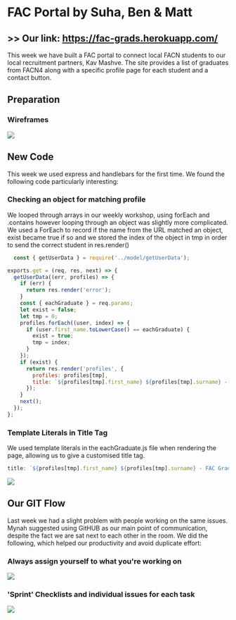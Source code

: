 # FAC Portal by Suha, Ben & Matt

## >> Our link: https://fac-grads.herokuapp.com/

This week we have built a FAC portal to connect local FACN students to our local recruitment partners, Kav Mashve. The site provides a list of graduates from FACN4 along with a specific profile page for each student and a contact button.

## Preparation

### Wireframes

![](https://i.imgur.com/uZTcyDS.png)

## New Code

This week we used express and handlebars for the first time. We found the following code particularly interesting:

### Checking an object for matching profile

We looped through arrays in our weekly workshop, using forEach and .contains however looping through an object was slightly more complicated. We used a ForEach to record if the name from the URL matched an object, exist became true if so and we stored the index of the object in tmp in order to send the correct student in res.render()

```javascript
  const { getUserData } = require('../model/getUserData');

exports.get = (req, res, next) => {
  getUserData((err, profiles) => {
    if (err) {
      return res.render('error');
    }
    const { eachGraduate } = req.params;
    let exist = false;
    let tmp = 0;
    profiles.forEach((user, index) => {
      if (user.first_name.toLowerCase() == eachGraduate) {
        exist = true;
        tmp = index;
      }
    });
    if (exist) {
      return res.render('profiles', {
        profiles: profiles[tmp],
        title: `${profiles[tmp].first_name} ${profiles[tmp].surname} - FAC Graduate - FAC Portal`,
      });
    }
    next();
  });
};
```

### Template Literals in Title Tag

We used template literals in the eachGraduate.js file when rendering the page, allowing us to give a customised title tag.

``` javascript
title: `${profiles[tmp].first_name} ${profiles[tmp].surname} - FAC Graduate - FAC Portal`,
```

![](https://i.imgur.com/U2ccqZj.png)

## Our GIT Flow

Last week we had a slight problem with people working on the same issues. Mynah suggested using GitHUB as our main point of communication, despite the fact we are sat next to each other in the room. We did the following, which helped our productivity and avoid duplicate effort:

### Always assign yourself to what you're working on 

![](https://i.imgur.com/gzZYUHF.png)

### 'Sprint' Checklists and individual issues for each task

![](https://i.imgur.com/RqYXjih.png)






